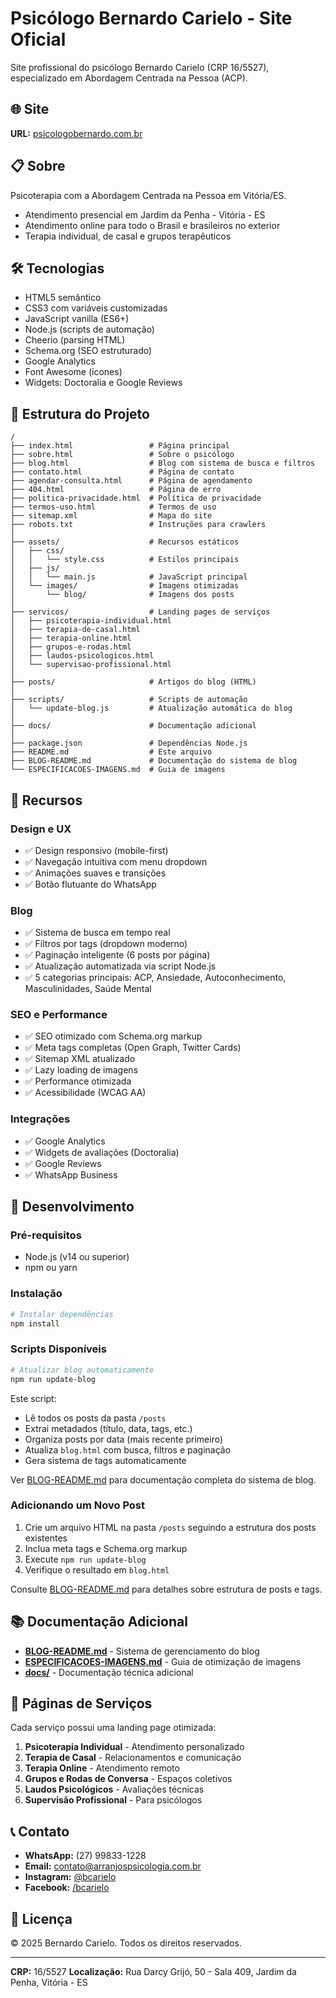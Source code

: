 # Psicólogo Bernardo Carielo - Site Oficial

Site profissional do psicólogo Bernardo Carielo (CRP 16/5527), especializado em Abordagem Centrada na Pessoa (ACP).

## 🌐 Site

**URL:** [psicologobernardo.com.br](https://psicologobernardo.com.br)

## 📋 Sobre

Psicoterapia com a Abordagem Centrada na Pessoa em Vitória/ES.
- Atendimento presencial em Jardim da Penha - Vitória - ES
- Atendimento online para todo o Brasil e brasileiros no exterior
- Terapia individual, de casal e grupos terapêuticos

## 🛠️ Tecnologias

- HTML5 semântico
- CSS3 com variáveis customizadas
- JavaScript vanilla (ES6+)
- Node.js (scripts de automação)
- Cheerio (parsing HTML)
- Schema.org (SEO estruturado)
- Google Analytics
- Font Awesome (ícones)
- Widgets: Doctoralia e Google Reviews

## 📁 Estrutura do Projeto

```
/
├── index.html                 # Página principal
├── sobre.html                 # Sobre o psicólogo
├── blog.html                  # Blog com sistema de busca e filtros
├── contato.html               # Página de contato
├── agendar-consulta.html      # Página de agendamento
├── 404.html                   # Página de erro
├── politica-privacidade.html  # Política de privacidade
├── termos-uso.html            # Termos de uso
├── sitemap.xml                # Mapa do site
├── robots.txt                 # Instruções para crawlers
│
├── assets/                    # Recursos estáticos
│   ├── css/
│   │   └── style.css          # Estilos principais
│   ├── js/
│   │   └── main.js            # JavaScript principal
│   └── images/                # Imagens otimizadas
│       └── blog/              # Imagens dos posts
│
├── servicos/                  # Landing pages de serviços
│   ├── psicoterapia-individual.html
│   ├── terapia-de-casal.html
│   ├── terapia-online.html
│   ├── grupos-e-rodas.html
│   ├── laudos-psicologicos.html
│   └── supervisao-profissional.html
│
├── posts/                     # Artigos do blog (HTML)
│
├── scripts/                   # Scripts de automação
│   └── update-blog.js         # Atualização automática do blog
│
├── docs/                      # Documentação adicional
│
├── package.json               # Dependências Node.js
├── README.md                  # Este arquivo
├── BLOG-README.md             # Documentação do sistema de blog
└── ESPECIFICACOES-IMAGENS.md  # Guia de imagens
```

## 🚀 Recursos

### Design e UX
- ✅ Design responsivo (mobile-first)
- ✅ Navegação intuitiva com menu dropdown
- ✅ Animações suaves e transições
- ✅ Botão flutuante do WhatsApp

### Blog
- ✅ Sistema de busca em tempo real
- ✅ Filtros por tags (dropdown moderno)
- ✅ Paginação inteligente (6 posts por página)
- ✅ Atualização automatizada via script Node.js
- ✅ 5 categorias principais: ACP, Ansiedade, Autoconhecimento, Masculinidades, Saúde Mental

### SEO e Performance
- ✅ SEO otimizado com Schema.org markup
- ✅ Meta tags completas (Open Graph, Twitter Cards)
- ✅ Sitemap XML atualizado
- ✅ Lazy loading de imagens
- ✅ Performance otimizada
- ✅ Acessibilidade (WCAG AA)

### Integrações
- ✅ Google Analytics
- ✅ Widgets de avaliações (Doctoralia)
- ✅ Google Reviews
- ✅ WhatsApp Business

## 🔧 Desenvolvimento

### Pré-requisitos

- Node.js (v14 ou superior)
- npm ou yarn

### Instalação

```bash
# Instalar dependências
npm install
```

### Scripts Disponíveis

```bash
# Atualizar blog automaticamente
npm run update-blog
```

Este script:
- Lê todos os posts da pasta `/posts`
- Extrai metadados (título, data, tags, etc.)
- Organiza posts por data (mais recente primeiro)
- Atualiza `blog.html` com busca, filtros e paginação
- Gera sistema de tags automaticamente

Ver [BLOG-README.md](BLOG-README.md) para documentação completa do sistema de blog.

### Adicionando um Novo Post

1. Crie um arquivo HTML na pasta `/posts` seguindo a estrutura dos posts existentes
2. Inclua meta tags e Schema.org markup
3. Execute `npm run update-blog`
4. Verifique o resultado em `blog.html`

Consulte [BLOG-README.md](BLOG-README.md) para detalhes sobre estrutura de posts e tags.

## 📚 Documentação Adicional

- **[BLOG-README.md](BLOG-README.md)** - Sistema de gerenciamento do blog
- **[ESPECIFICACOES-IMAGENS.md](ESPECIFICACOES-IMAGENS.md)** - Guia de otimização de imagens
- **[docs/](docs/)** - Documentação técnica adicional

## 🌟 Páginas de Serviços

Cada serviço possui uma landing page otimizada:

1. **Psicoterapia Individual** - Atendimento personalizado
2. **Terapia de Casal** - Relacionamentos e comunicação
3. **Terapia Online** - Atendimento remoto
4. **Grupos e Rodas de Conversa** - Espaços coletivos
5. **Laudos Psicológicos** - Avaliações técnicas
6. **Supervisão Profissional** - Para psicólogos

## 📞 Contato

- **WhatsApp:** (27) 99833-1228
- **Email:** contato@arranjospsicologia.com.br
- **Instagram:** [@bcarielo](https://instagram.com/bcarielo)
- **Facebook:** [/bcarielo](https://facebook.com/bcarielo)

## 📄 Licença

© 2025 Bernardo Carielo. Todos os direitos reservados.

---

**CRP:** 16/5527
**Localização:** Rua Darcy Grijó, 50 - Sala 409, Jardim da Penha, Vitória - ES
